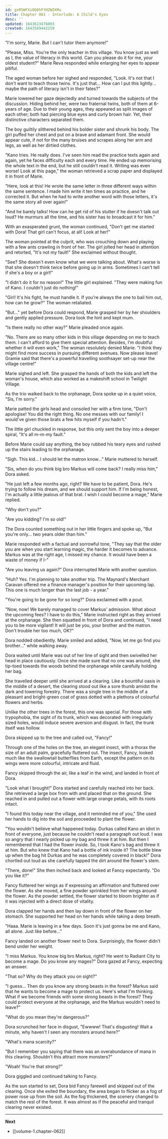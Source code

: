 ```yaml
---
id: gxR5WFXiOQ6hFYHZWIKMu
title: Chapter 061 - Interlude: A Child's Eyes
desc: ''
updated: 1643623476003
created: 1643569442259
---
```


"I'm sorry, Marie. But I can't tutor them anymore!"

"Please, Miss. You're the only teacher in this village. You know just as well as I, the value of literacy in this world. Can you please do it for me, your oldest student?" Marie Reva responded while enlarging her eyes to appear pitiful.

The aged woman before her sighed and responded, "Look. It's not that I don't want to teach those twins. It's just that... How can I put this lightly... maybe the path of literacy isn't in their fates?"

Marie lowered her gaze dejectedly and turned towards the subjects of the discussion. Hiding behind her, were two fraternal twins, both of them at 6-years of age. Due to their young ages, they appeared as split images of each other; both had piercing blue eyes and curly brown hair. Yet, their distinctive characters separated them.

The boy guiltily slithered behind his bolder sister and shrunk his body. The girl puffed her chest and put on a brave and adamant front. She would appear cute, if not for the many bruises and scrapes along her arm and legs, as well as her dirtied clothes.

"Kano tries. He really does. I've seen him read the practice texts again and again, yet he faces difficulty each and every time. He ended up memorising the whole text in the end, but he still couldn't read it. Writing was even worse! Look at this page," the woman retrieved a scrap paper and displayed it in front of Marie.

"Here, look at this! He wrote the same letter in three different ways within the same sentence. I made him write it ten times as practice, and he corrected it. But when he had to write another word with those letters, it's the same story all over again!"

"And he barely talks! How can he get rid of his stutter if he doesn't talk out loud? He murmurs all the time, and his sister has to broadcast it for him."

With an exasperated grunt, the woman continued, "Don't get me started with Dora! That girl can't focus, at all! Look at her!"

The woman pointed at the culprit, who was crouching down and playing with a few ants crawling in front of her. The girl jolted her head in attention and retorted, "It's not my fault!" She exclaimed without thought.

"See? She doesn't even know what we were talking about. What's worse is that she doesn't think twice before going up in arms. Sometimes I can't tell if she's a boy or a girl!"

"I didn't do it for no reason!" The little girl explained. "They were making fun of Kano. I couldn't just do nothing!"

"Girl! It's his fight, he must handle it. If you're always the one to bail him out, how can he grow?" The woman retaliated.

"But..." yet before Dora could respond, Marie grasped her by her shoulders and gently applied pressure. Dora took the hint and kept mum.

"Is there really no other way?" Marie pleaded once again.

"No. There are so many other kids in this village depending on me to teach them. I can't afford to give them special attention. Besides, I'm doubtful whether it will even work," The woman resolutely denied Marie. "I think they might find more success in pursuing different avenues. Now please leave! Gramie said that there's a powerful travelling soothsayer set-up near the village centre!"

Marie sighed and left. She grasped the hands of both the kids and left the woman's house, which also worked as a makeshift school in Twilight Village.

As the trio walked back to the orphanage, Dora spoke up in a quiet voice, "Sis, I'm sorry."

Marie patted the girls head and consoled her with a firm tone, "Don't apologise! You did the right thing. No one messes with our family! I would've given those brats a few hits myself if you hadn't."

The little girl chuckled in response, but this only sent the boy into a deeper spiral, "It's all m-m-my fault."

Before Marie could say anything, the boy rubbed his teary eyes and rushed up the stairs leading to the orphanage.

"Sigh. This kid... I should let the matron know..." Marie muttered to herself.

"Sis, when do you think big bro Markus will come back? I really miss him," Dora asked.

"He just left a few months ago, right? We have to be patient, Dora. He's trying to follow his dream, and we should support him. If I'm being honest, I'm actually a little jealous of that brat. I wish I could become a mage," Marie replied.

"Why don't you?"

"Are you kidding? I'm so old!"

The Dora counted something out in her little fingers and spoke up, "But you're only... two years older than him."

Marie responded with a factual and sorrowful tone, "They say that the older you are when you start learning magic, the harder it becomes to advance. Markus was at the right age, I missed my chance. It would have been a waste of money if I-"

"Are you leaving us again?" Dora interrupted Marie with another question.

"Huh? Yes. I'm planning to take another trip. The Maynard's Merchant Caravan offered me a finance manager's position for their upcoming lap. This one is much longer than the last job - a year."

"You're going to be gone for so long?" Dora exclaimed with a pout.

"Now, now! We barely managed to cover Markus' admission. What about the upcoming fees? I have to do this," Marie instructed right as they arrived at the orphanage. She then squatted in front of Dora and continued, "I need you to be more vigilant! It will just be you, your brother and the matron. Don't trouble her too much, OK?"

Dora nodded obediently. Marie smiled and added, "Now, let me go find you brother..." while walking away.

Dora waited until Marie was out of her line of sight and then swivelled her head in place cautiously. Once she made sure that no one was around, she tip-toed towards the woods behind the orphanage while carefully holding her bag.

She travelled deeper until she arrived at a clearing. Like a bountiful oasis in the middle of a desert, the clearing stood out like a sore thumb amidst the dark and towering forestry. There was a single tree in the middle of a pleasant and bright-green coat of grass dotted with a plethora of colourful flowers and herbs.

Unlike the other trees in the forest, this one was special. For those with trypophobia, the sight of its trunk, which was decorated with irregularly sized holes, would induce severe aversion and disgust. In fact, the trunk itself was hollow.

Dora skipped up to the tree and called out, "Fancy!"

Through one of the holes on the tree, an elegant insect, with a thorax the size of an adult palm, gracefully fluttered out. The insect, Fancy, looked much like the swallowtail butterflies from Earth, except the pattern on its wings were more colourful, intricate and fluid.

Fancy skipped through the air, like a leaf in the wind, and landed in front of Dora.

"Look what I brought!" Dora started and carefully reached into her back. She retrieved a large box from with and placed that on the ground. She reached in and pulled out a flower with large orange petals, with its roots intact.

"I found this today near the village, and it reminded me of you," She used her hands to dig into the soil and proceeded to plant the flower.

"You wouldn't believe what happened today. Durkas called Kano an idiot in front of everyone, just because he couldn't read a paragraph out loud. I was so angry that I nearly picked up my bag and threw it at him. But then I remembered that I had the flower inside. So, I took Kano's bag and threw it at him. But who knew that Kano had a bottle of ink inside it? The bottle blew up when the bag hit Durkas and he was completely covered in black!" Dora chortled out loud as she carefully tapped the dirt around the flower's stem.

"There, done!" She then inched back and looked at Fancy expectantly. "Do you like it?"

Fancy fluttered her wings as if expressing an affirmation and fluttered over the flower. As she moved, a fine powder sprinkled from her wings around the flower. As the powder settled, the flower started to bloom brighter as if it was injected with a direct dose of vitality.

Dora clapped her hands and then lay down in front of the flower on her stomach. She supported her head on her hands while taking a deep breath.

"Haaa. Marie is leaving in a few days. Soon it's just gonna be me and Kano, all alone. Just like before..."

Fancy landed on another flower next to Dora. Surprisingly, the flower didn't bend under her weight.

"I miss Markus. You know big bro Markus, right? He went to Radiant City to become a mage. Do you know any mages?" Dora gazed at Fancy, expecting an answer.

"That so? Why do they attack you on sight?"

"I guess... Then do you know any strong beasts in the forest? Markus said that he wants to become a mage to protect us. Here's what I'm thinking. What if we become friends with some strong beasts in the forest? They could protect everyone at the orphanage, and the Markus wouldn't need to leave?"

"What do you mean they're dangerous?"

Dora scrunched her face in disgust, "Ewwww! That's disgusting! Wait a minute, why haven't I seen any monsters around here?"

"What's mana scarcity?"

"But I remember you saying that there was an overabundance of mana in this clearing. Shouldn't this attract more monsters?"

"Woah! You're that strong?"

Dora giggled and continued talking to Fancy.

As the sun started to set, Dora bid Fancy farewell and skipped out of the clearing. Once she exited the boundary, the area began to flicker as a fog of power rose up from the soil. As the fog thickened, the scenery changed to match the rest of the forest. It was almost as if the peaceful and tranquil clearing never existed.

____

**Next**
* [[volume-1.chapter-062]]